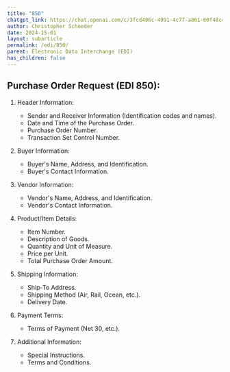 ```yaml
---
title: "850"
chatgpt_link: https://chat.openai.com/c/3fcd496c-4991-4c77-a861-60f48c4f6621
author: Christopher Schoeder
date: 2024-15-01
layout: subarticle
permalink: /edi/850/
parent: Electronic Data Interchange (EDI)
has_children: false
---
```


## Purchase Order Request (EDI 850):

1. Header Information:

   - Sender and Receiver Information (Identification codes and names).
   - Date and Time of the Purchase Order.
   - Purchase Order Number.
   - Transaction Set Control Number.

2. Buyer Information:

   - Buyer's Name, Address, and Identification.
   - Buyer's Contact Information.

3. Vendor Information:

   - Vendor's Name, Address, and Identification.
   - Vendor's Contact Information.

4. Product/Item Details:

   - Item Number.
   - Description of Goods.
   - Quantity and Unit of Measure.
   - Price per Unit.
   - Total Purchase Order Amount.

5. Shipping Information:

   - Ship-To Address.
   - Shipping Method (Air, Rail, Ocean, etc.).
   - Delivery Date.

6. Payment Terms:

   - Terms of Payment (Net 30, etc.).

7. Additional Information:
   - Special Instructions.
   - Terms and Conditions.
